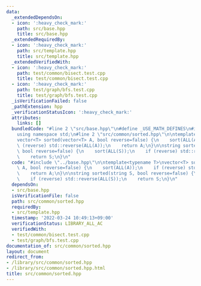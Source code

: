 ```yaml
---
data:
  _extendedDependsOn:
  - icon: ':heavy_check_mark:'
    path: src/base.hpp
    title: src/base.hpp
  _extendedRequiredBy:
  - icon: ':heavy_check_mark:'
    path: src/template.hpp
    title: src/template.hpp
  _extendedVerifiedWith:
  - icon: ':heavy_check_mark:'
    path: test/common/bisect.test.cpp
    title: test/common/bisect.test.cpp
  - icon: ':heavy_check_mark:'
    path: test/graph/bfs.test.cpp
    title: test/graph/bfs.test.cpp
  _isVerificationFailed: false
  _pathExtension: hpp
  _verificationStatusIcon: ':heavy_check_mark:'
  attributes:
    links: []
  bundledCode: "#line 2 \"src/base.hpp\"\n#define _USE_MATH_DEFINES\n#include <bits/stdc++.h>\n\
    using namespace std;\n#line 2 \"src/common/sorted.hpp\"\n\ntemplate<typename T>\n\
    vector<T> sorted(vector<T> A, bool reverse=false) {\n    sort(ALL(A));\n    if\
    \ (reverse) std::reverse(ALL(A));\n    return A;\n}\n\nstring sorted(string S,\
    \ bool reverse=false) {\n    sort(ALL(S));\n    if (reverse) std::reverse(ALL(S));\n\
    \    return S;\n}\n"
  code: "#include \"../base.hpp\"\n\ntemplate<typename T>\nvector<T> sorted(vector<T>\
    \ A, bool reverse=false) {\n    sort(ALL(A));\n    if (reverse) std::reverse(ALL(A));\n\
    \    return A;\n}\n\nstring sorted(string S, bool reverse=false) {\n    sort(ALL(S));\n\
    \    if (reverse) std::reverse(ALL(S));\n    return S;\n}\n"
  dependsOn:
  - src/base.hpp
  isVerificationFile: false
  path: src/common/sorted.hpp
  requiredBy:
  - src/template.hpp
  timestamp: '2022-03-24 10:49:13+09:00'
  verificationStatus: LIBRARY_ALL_AC
  verifiedWith:
  - test/common/bisect.test.cpp
  - test/graph/bfs.test.cpp
documentation_of: src/common/sorted.hpp
layout: document
redirect_from:
- /library/src/common/sorted.hpp
- /library/src/common/sorted.hpp.html
title: src/common/sorted.hpp
---
```

